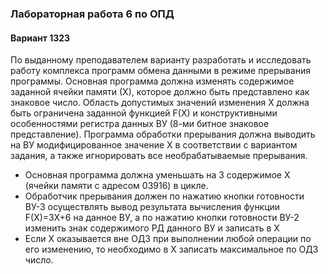 ### Лабораторная работа 6 по ОПД

#### Вариант 1323

По выданному преподавателем варианту разработать и исследовать работу комплекса программ обмена данными в режиме прерывания программы. Основная программа должна изменять содержимое заданной ячейки памяти (Х), которое должно быть представлено как знаковое число. Область допустимых значений изменения Х должна быть ограничена заданной функцией F(X) и конструктивными особенностями регистра данных ВУ (8-ми битное знаковое представление). Программа обработки прерывания должна выводить на ВУ модифицированное значение Х в соответствии с вариантом задания, а также игнорировать все необрабатываемые прерывания.

- Основная программа должна уменьшать на 3 содержимое X (ячейки памяти с адресом 03916) в цикле.
- Обработчик прерывания должен по нажатию кнопки готовности ВУ-3 осуществлять вывод результата вычисления функции F(X)=3X+6 на данное ВУ, a по нажатию кнопки готовности ВУ-2 изменить знак содержимого РД данного ВУ и записать в Х
- Если Х оказывается вне ОДЗ при выполнении любой операции по его изменению, то необходимо в Х записать максимальное по ОДЗ число.